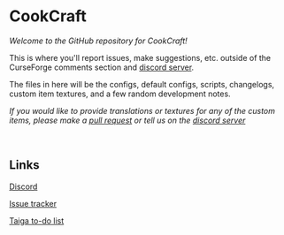 # CookCraft

*Welcome to the GitHub repository for CookCraft!*


This is where you'll report issues, make suggestions, etc. outside of the CurseForge comments section and [discord server](https://discord.gg/EART3XcyZm).

The files in here will be the configs, default configs, scripts, changelogs, custom item textures, and a few random development notes.

*If you would like to provide translations or textures for any of the custom items, please make a [pull request](https://github.com/StarnightTeam/CookCraft/pulls) or tell us on the [discord server](https://discord.gg/EART3XcyZm)*

<br />

## Links

[Discord](https://discord.gg/EART3XcyZm)

[Issue tracker](https://github.com/StarnightTeam/CookCraft/issues)

[Taiga to-do list](https://tree.taiga.io/project/lyria-chan-cookcraft/kanban)
